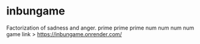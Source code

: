 # inbungame
Factorization of sadness and anger. prime prime prime num num num num
game link > https://inbungame.onrender.com/
